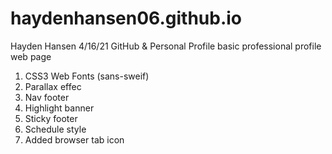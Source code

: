 # haydenhansen06.github.io
Hayden Hansen 4/16/21 GitHub & Personal Profile
basic professional profile web page
1. CSS3 Web Fonts (sans-sweif)
2. Parallax effec
3. Nav footer
4. Highlight banner
5. Sticky footer
6. Schedule style
7. Added browser tab icon
